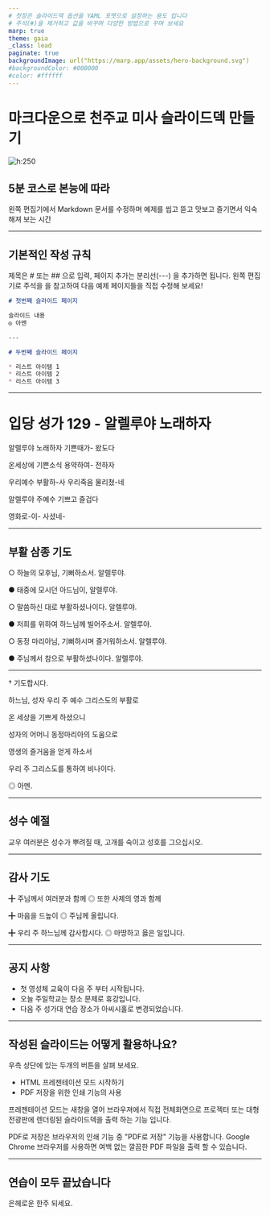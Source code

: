 ```yaml
---
# 첫장은 슬라이드덱 옵션을 YAML 포멧으로 설정하는 용도 입니다
# 주석(#)을 제거하고 값을 바꾸며 다양한 방법으로 꾸며 보세요
marp: true
theme: gaia
_class: lead
paginate: true
backgroundImage: url("https://marp.app/assets/hero-background.svg")
#backgroundColor: #000000
#color: #ffffff
---
```

<!-- 여기서 부터 마크다운(Markdown) 문법으로 슬라이드를 작성 합니다 -->

# 마크다운으로 천주교 미사 슬라이드덱 만들기

![h:250](https://kcatholic-api.github.io/abudhabi/logo.svg)

## 5분 코스로 본능에 따라

왼쪽 편집기에서 Markdown 문서를 수정하며 
예제를 씹고 뜯고 맛보고 즐기면서 익숙해져 보는 시간

<!-- 커버 페이지 입니다.
Heading 1(#)을 사용하여 제목을 중간에 위치해 보세요.
![h:높이](이미지URL)을 추가하여 소속 공동체의 로고를 넣어보세요.
-->

---

## 기본적인 작성 규칙

제목은 # 또는 ## 으로 입력, 페이지 추가는 분리선(---) 을 추가하면 됩니다.
왼쪽 편집기로 주석을 을 참고하여 다음 예제 페이지들을 직접 수정해 보세요!

```markdown
# 첫번째 슬라이드 페이지

슬라이드 내용
◎ 아멘

---

# 두번째 슬라이드 페이지

* 리스트 아이템 1
* 리스트 아이템 2
* 리스트 아이템 3
```

---

<!-- Marpit Markdown 문법에 따라 페이지 분리선(---)으로 슬라이드덱을 추가할 수 있습니다 -->

# 입당 성가 129 - 알렐루야 노래하자

알렐루야 노래하자 기쁜때가- 왔도다

온세상에 기쁜소식 용약하여- 전하자

우리예수 부활하-사 우리죽음 물리쳤-네

알렐루야 주예수 기쁘고 즐겁다

영화로-이- 사셨네-

<!-- 커버 페이지 예제에 나온 이미지 삽입 방식을 통하여 가사 대신에 악보그림을 넣는 것도 좋은 방법입니다. -->

---

## 부활 삼종 기도

○ 하늘의 모후님, 기뻐하소서. 알렐루야.

● 태중에 모시던 아드님이, 알렐루야.

○ 말씀하신 대로 부활하셨나이다. 알렐루야.

● 저희를 위하여 하느님께 빌어주소서. 알렐루야.

○ 동정 마리아님, 기뻐하시며 즐거워하소서. 알렐루야.

● 주님께서 참으로 부활하셨나이다. 알렐루야.

<!-- 부활 삼종 기도 처럼 줄이 너무 길면 페이지 분리선(---)을 넣어 여러장에 나누어 입력하세요 -->

---

<!-- 이번 장표 예제 처럼 Heading (#)을 꼭 넣지 않아도 됩니다. -->

† 기도합시다.

하느님, 성자 우리 주 예수 그리스도의 부활로

온 세상을 기쁘게 하셨으니

성자의 어머니 동정마리아의 도움으로

영생의 즐거움을 얻게 하소서

우리 주 그리스도를 통하여 비나이다.

◎ 아멘.

---

## 성수 예절

교우 여러분은 성수가 뿌려질 때, 고개를 숙이고 성호를 그으십시오.

---

## 감사 기도

╋ 주님께서 여러분과 함께
◎ 또한 사제의 영과 함께

╋ 마음을 드높이
◎ 주님께 올립니다.

╋ 우리 주 하느님께 감사합시다.
◎ 마땅하고 옳은 일입니다.

---

## 공지 사항

* 첫 영성체 교육이 다음 주 부터 시작됩니다.
* 오늘 주일학교는 장소 문제로 휴강입니다.
* 다음 주 성가대 연습 장소가 아씨시홀로 변경되었습니다.

---

## 작성된 슬라이드는 어떻게 활용하나요?

우측 상단에 있는 두개의 버튼을 살펴 보세요.

* HTML 프레젠테이션 모드 시작하기
* PDF 저장을 위한 인쇄 기능의 사용

프레젠테이션 모드는 새창을 열어 브라우져에서 직접 전체화면으로 프로젝터 또는 대형 전광판에 렌더링된 슬라이드덱을 출력 하는 기능 입니다.

PDF로 저장은 브라우저의 인쇄 기능 중 "PDF로 저장" 기능을 사용합니다. Google Chrome 브라우저를 사용하면 여백 없는 깔끔한 PDF 파일을 출력 할 수 있습니다.


---

## 연습이 모두 끝났습니다<!--fit-->

<!--
"fit"를 Heading 1에 주석으로 넣어 보세요.
제목을 화면에 꽉 채울 수 있습니다.
-->

은헤로운 한주 되세요.
